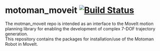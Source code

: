 # motoman_moveit [![Build Status](https://travis-ci.org/ntl-ros-pkg/motoman_moveit.svg?branch=master)](https://travis-ci.org/ntl-ros-pkg/motoman_moveit)
The motman_moveit repo is intended as an interface to the MoveIt motion planning library for enabling the development of complex 7-DOF trajectory generation.  
This repository contains the packages for installation/use of the Motoman Robot in MoveIt.
